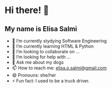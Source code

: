 # Hi there! 👋
## My name is Elisa Salmi

<!--
**ElisaS93/ElisaS93** is a ✨ _special_ ✨ repository because its `README.md` (this file) appears on your GitHub profile. -->

<!-- Here are some ideas to get you started: -->

- 🔭 I’m currently stydying Software Engineering
- 🌱 I’m currently learning HTML & Python
- 👯 I’m looking to collaborate on ...
- 🤔 I’m looking for help with ...
- 💬 Ask me about my dogs
- 📫 How to reach me: elisa.o.salmi@gmail.com
- 😄 Pronouns: she/her
- ⚡ Fun fact: I used to be a truck driver.

